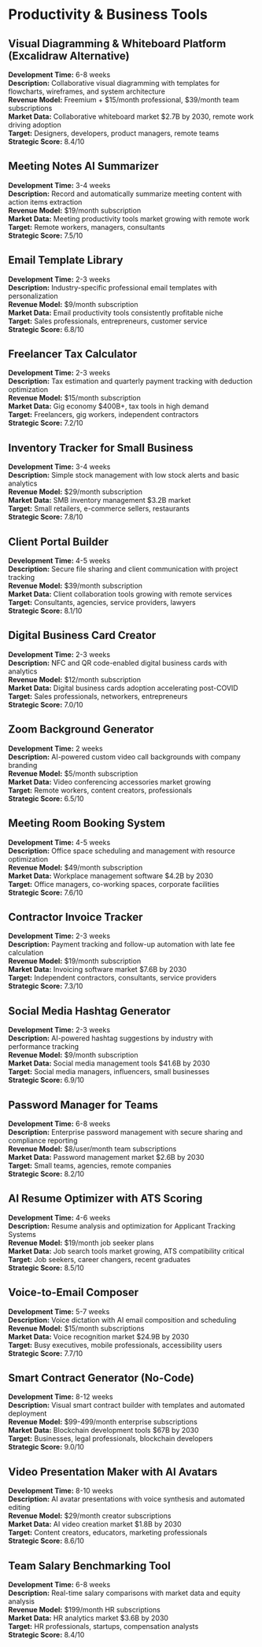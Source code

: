 # Productivity & Business Tools

## Visual Diagramming & Whiteboard Platform (Excalidraw Alternative)
**Development Time:** 6-8 weeks  
**Description:** Collaborative visual diagramming with templates for flowcharts, wireframes, and system architecture  
**Revenue Model:** Freemium + $15/month professional, $39/month team subscriptions  
**Market Data:** Collaborative whiteboard market $2.7B by 2030, remote work driving adoption  
**Target:** Designers, developers, product managers, remote teams  
**Strategic Score:** 8.4/10

## Meeting Notes AI Summarizer
**Development Time:** 3-4 weeks  
**Description:** Record and automatically summarize meeting content with action items extraction  
**Revenue Model:** $19/month subscription  
**Market Data:** Meeting productivity tools market growing with remote work  
**Target:** Remote workers, managers, consultants  
**Strategic Score:** 7.5/10

## Email Template Library
**Development Time:** 2-3 weeks  
**Description:** Industry-specific professional email templates with personalization  
**Revenue Model:** $9/month subscription  
**Market Data:** Email productivity tools consistently profitable niche  
**Target:** Sales professionals, entrepreneurs, customer service  
**Strategic Score:** 6.8/10

## Freelancer Tax Calculator
**Development Time:** 2-3 weeks  
**Description:** Tax estimation and quarterly payment tracking with deduction optimization  
**Revenue Model:** $15/month subscription  
**Market Data:** Gig economy $400B+, tax tools in high demand  
**Target:** Freelancers, gig workers, independent contractors  
**Strategic Score:** 7.2/10

## Inventory Tracker for Small Business
**Development Time:** 3-4 weeks  
**Description:** Simple stock management with low stock alerts and basic analytics  
**Revenue Model:** $29/month subscription  
**Market Data:** SMB inventory management $3.2B market  
**Target:** Small retailers, e-commerce sellers, restaurants  
**Strategic Score:** 7.8/10

## Client Portal Builder
**Development Time:** 4-5 weeks  
**Description:** Secure file sharing and client communication with project tracking  
**Revenue Model:** $39/month subscription  
**Market Data:** Client collaboration tools growing with remote services  
**Target:** Consultants, agencies, service providers, lawyers  
**Strategic Score:** 8.1/10

## Digital Business Card Creator
**Development Time:** 2-3 weeks  
**Description:** NFC and QR code-enabled digital business cards with analytics  
**Revenue Model:** $12/month subscription  
**Market Data:** Digital business cards adoption accelerating post-COVID  
**Target:** Sales professionals, networkers, entrepreneurs  
**Strategic Score:** 7.0/10

## Zoom Background Generator
**Development Time:** 2 weeks  
**Description:** AI-powered custom video call backgrounds with company branding  
**Revenue Model:** $5/month subscription  
**Market Data:** Video conferencing accessories market growing  
**Target:** Remote workers, content creators, professionals  
**Strategic Score:** 6.5/10

## Meeting Room Booking System
**Development Time:** 4-5 weeks  
**Description:** Office space scheduling and management with resource optimization  
**Revenue Model:** $49/month subscription  
**Market Data:** Workplace management software $4.2B by 2030  
**Target:** Office managers, co-working spaces, corporate facilities  
**Strategic Score:** 7.6/10

## Contractor Invoice Tracker
**Development Time:** 2-3 weeks  
**Description:** Payment tracking and follow-up automation with late fee calculation  
**Revenue Model:** $19/month subscription  
**Market Data:** Invoicing software market $7.6B by 2030  
**Target:** Independent contractors, consultants, service providers  
**Strategic Score:** 7.3/10

## Social Media Hashtag Generator
**Development Time:** 2-3 weeks  
**Description:** AI-powered hashtag suggestions by industry with performance tracking  
**Revenue Model:** $9/month subscription  
**Market Data:** Social media management tools $41.6B by 2030  
**Target:** Social media managers, influencers, small businesses  
**Strategic Score:** 6.9/10

## Password Manager for Teams
**Development Time:** 6-8 weeks  
**Description:** Enterprise password management with secure sharing and compliance reporting  
**Revenue Model:** $8/user/month team subscriptions  
**Market Data:** Password management market $2.6B by 2030  
**Target:** Small teams, agencies, remote companies  
**Strategic Score:** 8.2/10

## AI Resume Optimizer with ATS Scoring
**Development Time:** 4-6 weeks  
**Description:** Resume analysis and optimization for Applicant Tracking Systems  
**Revenue Model:** $19/month job seeker plans  
**Market Data:** Job search tools market growing, ATS compatibility critical  
**Target:** Job seekers, career changers, recent graduates  
**Strategic Score:** 8.5/10

## Voice-to-Email Composer
**Development Time:** 5-7 weeks  
**Description:** Voice dictation with AI email composition and scheduling  
**Revenue Model:** $15/month subscriptions  
**Market Data:** Voice recognition market $24.9B by 2030  
**Target:** Busy executives, mobile professionals, accessibility users  
**Strategic Score:** 7.7/10

## Smart Contract Generator (No-Code)
**Development Time:** 8-12 weeks  
**Description:** Visual smart contract builder with templates and automated deployment  
**Revenue Model:** $99-499/month enterprise subscriptions  
**Market Data:** Blockchain development tools $67B by 2030  
**Target:** Businesses, legal professionals, blockchain developers  
**Strategic Score:** 9.0/10

## Video Presentation Maker with AI Avatars
**Development Time:** 8-10 weeks  
**Description:** AI avatar presentations with voice synthesis and automated editing  
**Revenue Model:** $29/month creator subscriptions  
**Market Data:** AI video creation market $1.8B by 2030  
**Target:** Content creators, educators, marketing professionals  
**Strategic Score:** 8.6/10

## Team Salary Benchmarking Tool
**Development Time:** 6-8 weeks  
**Description:** Real-time salary comparisons with market data and equity analysis  
**Revenue Model:** $199/month HR subscriptions  
**Market Data:** HR analytics market $3.6B by 2030  
**Target:** HR professionals, startups, compensation analysts  
**Strategic Score:** 8.4/10